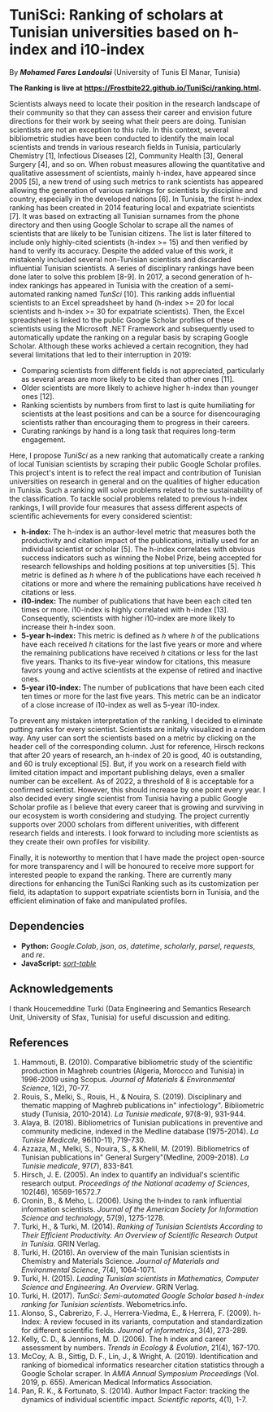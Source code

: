 # TuniSci: Ranking of scholars at Tunisian universities based on h-index and i10-index
By ***Mohamed Fares Landoulsi*** (University of Tunis El Manar, Tunisia)

**The Ranking is live at https://Frostbite22.github.io/TuniSci/ranking.html.**

Scientists always need to locate their position in the research landscape of their community so that they can assess their career and envision future directions for their work by seeing what their peers are doing. Tunisian scientists are not an exception to this rule. In this context, several bibliometric studies have been conducted to identify the main local scientists and trends in various research fields in Tunisia, particularly Chemistry [1], Infectious Diseases [2], Community Health [3], General Surgery [4], and so on. When robust measures allowing the quantitative and qualitative assessment of scientists, mainly h-index, have appeared since 2005 [5], a new trend of using such metrics to rank scientists has appeared allowing the generation of various rankings for scientists by discipline and country, especially in the developed nations [6]. In Tunisia, the first h-index ranking has been created in 2014 featuring local and expatriate scientists [7]. It was based on extracting all Tunisian surnames from the phone directory and then using Google Scholar to scrape all the names of scientists that are likely to be Tunisian citizens. The list is later filtered to include only highly-cited scientists (h-index >= 15) and then verified by hand to verify its accuracy. Despite the added value of this work, it mistakenly included several non-Tunisian scientists and discarded influential Tunisian scientists. A series of disciplinary rankings have been done later to solve this problem [8-9]. In 2017, a second generation of h-index rankings has appeared in Tunisia with the creation of a semi-automated ranking named *TunSci* [10]. This ranking adds influential scientists to an Excel spreadsheet by hand (h-index >= 20 for local scientists and h-index >= 30 for expatriate scientists). Then, the Excel spreadsheet is linked to the public Google Scholar profiles of these scientists using the Microsoft .NET Framework and subsequently used to automatically update the ranking on a regular basis by scraping Google Scholar. Although these works achieved a certain recognition, they had several limitations that led to their interruption in 2019:
* Comparing scientists from different fields is not appreciated, particularly as several areas are more likely to be cited than other ones [11].
* Older scientists are more likely to achieve higher h-index than younger ones [12].
* Ranking scientists by numbers from first to last is quite humiliating for scientists at the least positions and can be a source for disencouraging scientists rather than encouraging them to progress in their careers.
* Curating rankings by hand is a long task that requires long-term engagement.

Here, I propose *TuniSci* as a new ranking that automatically create a ranking of local Tunisian scientists by scraping their public Google Scholar profiles. This project's intent is to refect the real impact and contribution of Tunisian universities on research in general and on the qualities of higher education in Tunisia. Such a ranking will solve problems related to the sustainability of the classification. To tackle social problems related to previous h-index rankings, I will provide four measures that assess different aspects of scientific achievements for every considered scientist:
* **h-index:** The h-index is an author-level metric that measures both the productivity and citation impact of the publications, initially used for an individual scientist or scholar [5]. The h-index correlates with obvious success indicators such as winning the Nobel Prize, being accepted for research fellowships and holding positions at top universities [5]. This metric is defined as *h* where *h* of the publications have each received *h* citations or more and where the remaining publications have received *h* citations or less. 
* **i10-index:** The number of publications that have been each cited ten times or more. i10-index is highly correlated with h-index [13]. Consequently, scientists with higher i10-index are more likely to increase their h-index soon.
* **5-year h-index:** This metric is defined as *h* where *h* of the publications have each received *h* citations for the last five years or more and where the remaining publications have received *h* citations or less for the last five years. Thanks to its five-year window for citations, this measure favors young and active scientists at the expense of retired and inactive ones.
* **5-year i10-index:** The number of publications that have been each cited ten times or more for the last five years. This metric can be an indicator of a close increase of i10-index as well as 5-year i10-index.

To prevent any mistaken interpretation of the ranking, I decided to eliminate putting ranks for every scientist. Scientists are initally visualized in a random way. Any user can sort the scientists based on a metric by clicking on the header cell of the corresponding column. Just for reference, Hirsch reckons that after 20 years of research, an h-index of 20 is good, 40 is outstanding, and 60 is truly exceptional [5]. But, if you work on a research field with limited citation impact and important publishing delays, even a smaller number can be excellent. As of 2022, a threshold of 8 is acceptable for a confirmed scientist. However, this should increase by one point every year. I also decided every single scientist from Tunisia having a public Google Scholar profile as I believe that every career that is growing and surviving in our ecosystem is worth considering and studying. The project currently supports over 2000 scholars from different univerities, with different research fields and interests. I look forward to including more scientists as they create their own profiles for visibility.

Finally, it is noteworthy to mention that I have made the project open-source for more transparency and I will be honoured to receive more support for interested people to expand the ranking. There are currently many directions for enhancing the TuniSci Ranking such as its customization per field, its adaptation to support expatriate scientists born in Tunisia, and the efficient elimination of fake and manipulated profiles.

## Dependencies
* **Python:** *Google.Colab*, *json*, *os*, *datetime*, *scholarly*, *parsel*, *requests*, and *re*. 
* **JavaScript:** *[sort-table](https://www.cssscript.com/html-table-sortable/)*

## Acknowledgements
I thank Houcemeddine Turki (Data Engineering and Semantics Research Unit, University of Sfax, Tunisia) for useful discussion and editing.

## References
1. Hammouti, B. (2010). Comparative bibliometric study of the scientific production in Maghreb countries (Algeria, Morocco and Tunisia) in 1996-2009 using Scopus. *Journal of Materials & Environmental Science*, 1(2), 70-77.
2. Rouis, S., Melki, S., Rouis, H., & Nouira, S. (2019). Disciplinary and thematic mapping of Maghreb publications in" infectiology". Bibliometric study (Tunisia, 2010-2014). *La Tunisie medicale*, 97(8-9), 931-944.
3. Alaya, B. (2018). Bibliometrics of Tunisian publications in preventive and community medicine, indexed in the Medline database (1975-2014). *La Tunisie Medicale*, 96(10-11), 719-730.
4. Azzaza, M., Melki, S., Nouira, S., & Khelil, M. (2019). Bibliometrics of Tunisian publications in" General Surgery"(Medline, 2009-2018). *La Tunisie medicale*, 97(7), 833-841.
5. Hirsch, J. E. (2005). An index to quantify an individual's scientific research output. *Proceedings of the National academy of Sciences*, 102(46), 16569-16572.7
6. Cronin, B., & Meho, L. (2006). Using the h‐index to rank influential information scientists. *Journal of the American Society for Information Science and technology*, 57(9), 1275-1278.
7. Turki, H., & Turki, M. (2014). *Ranking of Tunisian Scientists According to Their Efficient Productivity. An Overview of Scientific Research Output in Tunisia*. GRIN Verlag.
8. Turki, H. (2016). An overview of the main Tunisian scientists in Chemistry and Materials Science. *Journal of Materials and Environmental Science*, 7(4), 1064-1071.
9. Turki, H. (2015). *Leading Tunisian scientists in Mathematics, Computer Science and Engineering. An Overview*. GRIN Verlag.
10. Turki, H. (2017). *TunSci: Semi-automated Google Scholar based h-index ranking for Tunisian scientists*. Webometrics.info.
11. Alonso, S., Cabrerizo, F. J., Herrera-Viedma, E., & Herrera, F. (2009). h-Index: A review focused in its variants, computation and standardization for different scientific fields. *Journal of informetrics*, 3(4), 273-289.
12. Kelly, C. D., & Jennions, M. D. (2006). The h index and career assessment by numbers. *Trends in Ecology & Evolution*, 21(4), 167-170.
13. McCoy, A. B., Sittig, D. F., Lin, J., & Wright, A. (2019). Identification and ranking of biomedical informatics researcher citation statistics through a Google Scholar scraper. In *AMIA Annual Symposium Proceedings* (Vol. 2019, p. 655). American Medical Informatics Association.
14. Pan, R. K., & Fortunato, S. (2014). Author Impact Factor: tracking the dynamics of individual scientific impact. *Scientific reports*, 4(1), 1-7.
